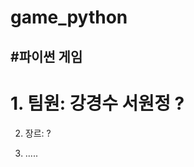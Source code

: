 # game_python
#파이썬 게임
--------------------------------------------------------------------------------
# 1. 팀원: 강경수 서원정 ?

2. 장르: ?

3. .....


